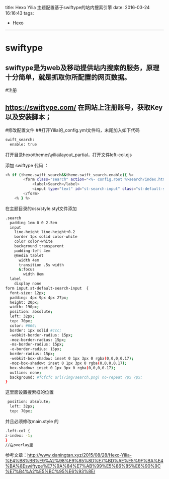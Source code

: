 title: Hexo Yilia 主题配置基于swiftype的站内搜索引擎
date: 2016-03-24 16:16:43
tags:
- Hexo
---
# swiftype
## swiftype是为web及移动提供站内搜索的服务，原理十分简单，就是抓取你所配置的网页数据。

#注册
## https://swiftype.com/ 在网站上注册账号，获取Key以及安装脚本；

#修改配置文件
##打开Yilia的_config.yml文件吗，末尾加入如下代码
```bash
swift_search:
  enable: true
```
打开目录hexo\themes\yilia\layout\_partial，打开文件left-col.ejs

添加 swiftype 代码
：
```bash
<% if (theme.swift_search&&theme.swift_search.enable){ %>
		<form class="search" action="<%- config.root %>search/index.html" method="get" accept-charset="utf-8">
			<label>Search</label>
			<input type="text" id="st-search-input" class="st-default-search-input " maxlength="30" placeholder="Search" />
		</form>
	<% } %>

```

在主题目录的css/style.styl文件添加
```bash
.search
  padding 1em 0 0 2.5em
  input
    line-height line-height+0.2
    border 1px solid color-white
    color color-white
    background transparent
    padding-left 4em
    @media tablet
      width 4em
      transition .5s width
      &:focus
        width 8em
  label
    display none
form input.st-default-search-input  {
  font-size: 12px;
  padding: 4px 9px 4px 27px;
  height: 20px;
  width: 190px;
  position: absolute;
  left: 32px;
  top: 70px;
  color: #666;
  border: 1px solid #ccc;
  -webkit-border-radius: 15px;
  -moz-border-radius: 15px;
  -ms-border-radius: 15px;
  -o-border-radius: 15px;
  border-radius: 15px;
  -webkit-box-shadow: inset 0 1px 3px 0 rgba(0,0,0,0.17);
  -moz-box-shadow: inset 0 1px 3px 0 rgba(0,0,0,0.17);
  box-shadow: inset 0 1px 3px 0 rgba(0,0,0,0.17);
  outline: none;
  background: #fcfcfc url(/img/search.png) no-repeat 7px 7px;
}

```
这里面设置搜索框的位置
```bash
 position: absolute;
  left: 32px;
  top: 70px;
```
并且必须修改main.style
的
```bash
.left-col {
z-index: -1;
}
//在overlay里
```

参考文章：http://www.xianingtan.xyz/2015/08/28/Hexo-Yilia-%E4%B8%BB%E9%A2%98%E9%85%8D%E7%BD%AE%E5%9F%BA%E4%BA%8Eswiftype%E7%9A%84%E7%AB%99%E5%86%85%E6%90%9C%E7%B4%A2%E5%BC%95%E6%93%8E/
